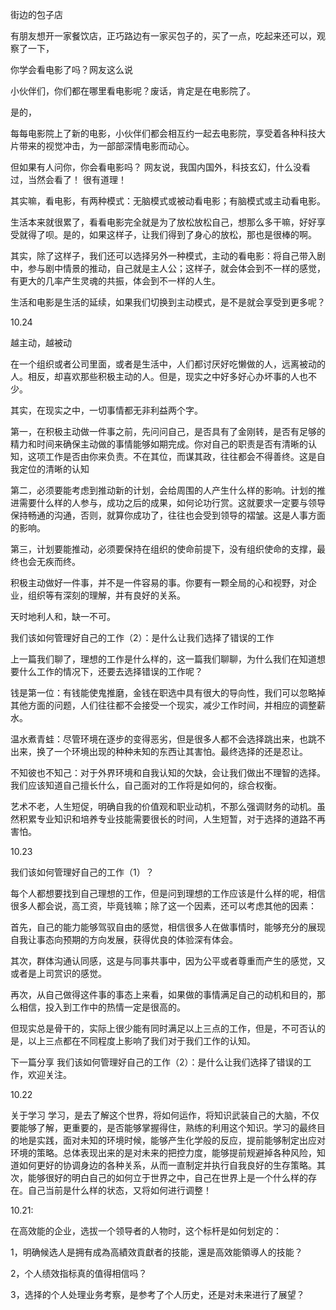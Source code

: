 街边的包子店

有朋友想开一家餐饮店，正巧路边有一家买包子的，买了一点，吃起来还可以，观察了一下，

你学会看电影了吗？网友这么说

小伙伴们，你们都在哪里看电影呢？废话，肯定是在电影院了。

是的，

每每电影院上了新的电影，小伙伴们都会相互约一起去电影院，享受着各种科技大片带来的视觉冲击，为一部部深情电影而动心。

但如果有人问你，你会看电影吗？
网友说，我国内国外，科技玄幻，什么没看过，当然会看了！
很有道理！

其实嘛，看电影，有两种模式：无脑模式或被动看电影；有脑模式或主动看电影。

生活本来就很累了，看看电影完全就是为了放松放松自己，想那么多干嘛，好好享受就得了呗。是的，如果这样子，让我们得到了身心的放松，那也是很棒的啊。

其实，除了这样子，我们还可以选择另外一种模式，主动的看电影：将自己带入剧中，参与剧中情景的推动，自己就是主人公；这样子，就会体会到不一样的感觉，有更大的几率产生灵魂的共振，体会到不一样的人生。

生活和电影是生活的延续，如果我们切换到主动模式，是不是就会享受到更多呢？

10.24

越主动，越被动

在一个组织或者公司里面，或者是生活中，人们都讨厌好吃懒做的人，远离被动的人。相反，却喜欢那些积极主动的人。但是，现实之中好多好心办坏事的人也不少。

其实，在现实之中，一切事情都无非利益两个字。

第一，在积极主动做一件事之前，先问问自己，是否具有了金刚转，是否有足够的精力和时间来确保主动做的事情能够如期完成。你对自己的职责是否有清晰的认知，这项工作是否由你来负责。不在其位，而谋其政，往往都会不得善终。这是自我定位的清晰的认知

第二，必须要能考虑到推动新的计划，会给周围的人产生什么样的影响。计划的推进需要什么样的人参与，成功之后的成果，如何论功行赏。这就要求一定要与领导保持畅通的沟通，否则，就算你成功了，往往也会受到领导的褶皱。这是人事方面的影响。

第三，计划要能推动，必须要保持在组织的使命前提下，没有组织使命的支撑，最终也会无疾而终。

积极主动做好一件事，并不是一件容易的事。你要有一颗全局的心和视野，对企业，组织等有深刻的理解，并有良好的关系。

天时地利人和，缺一不可。



我们该如何管理好自己的工作（2）：是什么让我们选择了错误的工作

上一篇我们聊了，理想的工作是什么样的，这一篇我们聊聊，为什么我们在知道想要什么工作的情况下，还要去选择错误的工作呢？

钱是第一位：有钱能使鬼推磨，金钱在职选中具有很大的导向性，我们可以忽略掉其他方面的问题，人们往往都不会接受一个现实，减少工作时间，并相应的调整薪水。

温水煮青蛙：尽管环境在逐步的变得恶劣，但是很多人都不会选择跳出来，也跳不出来，换了一个环境出现的种种未知的东西让其害怕。最终选择的还是忍让。

不知彼也不知己：对于外界环境和自我认知的欠缺，会让我们做出不理智的选择。我们应该知道自己擅长什么，自己面对的工作将是如何的，综合权衡。

艺术不老，人生短促，明确自我的价值观和职业动机，不那么强调财务的动机。虽然积累专业知识和培养专业技能需要很长的时间，人生短暂，对于选择的道路不再害怕。




10.23

我们该如何管理好自己的工作（1）？

每个人都想要找到自己理想的工作，但是问到理想的工作应该是什么样的呢，相信很多人都会说，高工资，毕竟钱嘛；除了这一个因素，还可以考虑其他的因素：

首先，自己的能力能够驾驭自由的感觉，相信很多人在做事情时，能够充分的展现自我让事态向预期的方向发展，获得优良的体验深有体会。

其次，群体沟通认同感，这是与同事共事中，因为公平或者尊重而产生的感觉，又或者是上司赏识的感觉。

再次，从自己做得这件事的事态上来看，如果做的事情满足自己的动机和目的，那么相信，投入到工作中的热情一定是很高的。

但现实总是骨干的，实际上很少能有同时满足以上三点的工作，但是，不可否认的是，以上三点都在不同程度上影响了我们对于我们工作的认知。

下一篇分享 我们该如何管理好自己的工作（2）：是什么让我们选择了错误的工作，欢迎关注。



10.22

关于学习
学习，是去了解这个世界，将如何运作，将知识武装自己的大脑，不仅要能够了解，更重要的，是否能够掌握得住，熟练的利用这个知识。学习的最终目的地是实践，面对未知的环境时候，能够产生化学般的反应，提前能够制定出应对环境的策略。总体表现出来的是对未来的把控力度，能够提前规避掉各种风险，知道如何更好的协调身边的各种关系，从而一直制定并执行自我良好的生存策略。其次，能够很好的明白自己的如何立于世界之中，自己在世界上是一个什么样的存在。自己当前是什么样的状态，又将如何进行调整！

10.21:

在高效能的企业，选拔一个领导者的人物时，这个标杆是如何划定的：

1，明确候选人是拥有成為高績效貢獻者的技能，還是高效能領導人的技能？

2，个人绩效指标真的值得相信吗？

3，选择的个人处理业务考察，是参考了个人历史，还是对未来进行了展望？
